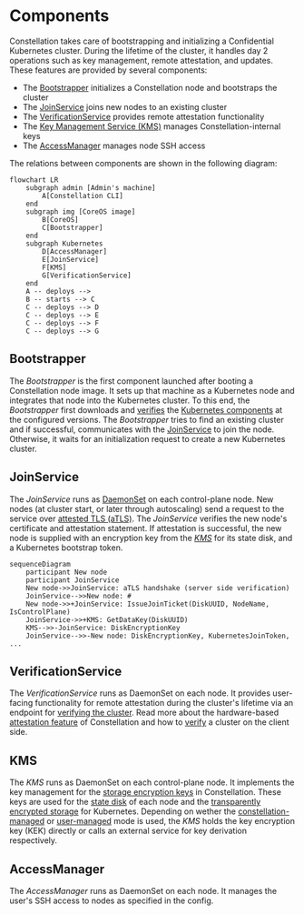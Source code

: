 # Components

Constellation takes care of bootstrapping and initializing a Confidential Kubernetes cluster.
During the lifetime of the cluster, it handles day 2 operations such as key management, remote attestation, and updates.
These features are provided by several components:

* The [Bootstrapper](components.md#bootstrapper) initializes a Constellation node and bootstraps the cluster
* The [JoinService](components.md#joinservice) joins new nodes to an existing cluster
* The [VerificationService](components.md#verificationservice) provides remote attestation functionality
* The [Key Management Service (KMS)](components.md#kms) manages Constellation-internal keys
* The [AccessManager](components.md#accessmanager) manages node SSH access

The relations between components are shown in the following diagram:

```mermaid
flowchart LR
    subgraph admin [Admin's machine]
        A[Constellation CLI]
    end
    subgraph img [CoreOS image]
        B[CoreOS]
        C[Bootstrapper]
    end
    subgraph Kubernetes
        D[AccessManager]
        E[JoinService]
        F[KMS]
        G[VerificationService]
    end
    A -- deploys -->
    B -- starts --> C
    C -- deploys --> D
    C -- deploys --> E
    C -- deploys --> F
    C -- deploys --> G
```

## Bootstrapper

The *Bootstrapper* is the first component launched after booting a Constellation node image.
It sets up that machine as a Kubernetes node and integrates that node into the Kubernetes cluster.
To this end, the *Bootstrapper* first downloads and [verifies](https://blog.sigstore.dev/kubernetes-signals-massive-adoption-of-sigstore-for-protecting-open-source-ecosystem-73a6757da73) the [Kubernetes components](https://kubernetes.io/docs/concepts/overview/components/) at the configured versions.
The *Bootstrapper* tries to find an existing cluster and if successful, communicates with the [JoinService](components.md#joinservice) to join the node.
Otherwise, it waits for an initialization request to create a new Kubernetes cluster.

## JoinService

The *JoinService* runs as [DaemonSet](https://kubernetes.io/docs/concepts/workloads/controllers/daemonset/) on each control-plane node.
New nodes (at cluster start, or later through autoscaling) send a request to the service over [attested TLS (aTLS)](attestation.md#attested-tls-atls).
The *JoinService* verifies the new node's certificate and attestation statement.
If attestation is successful, the new node is supplied with an encryption key from the [*KMS*](components.md#kms) for its state disk, and a Kubernetes bootstrap token.


```mermaid
sequenceDiagram
    participant New node
    participant JoinService
    New node->>JoinService: aTLS handshake (server side verification)
    JoinService-->>New node: #
    New node->>+JoinService: IssueJoinTicket(DiskUUID, NodeName, IsControlPlane)
    JoinService->>+KMS: GetDataKey(DiskUUID)
    KMS-->>-JoinService: DiskEncryptionKey
    JoinService-->>-New node: DiskEncryptionKey, KubernetesJoinToken, ...
```

## VerificationService

The *VerificationService* runs as DaemonSet on each node.
It provides user-facing functionality for remote attestation during the cluster's lifetime via an endpoint for [verifying the cluster](attestation.md#cluster-attestation).
Read more about the hardware-based [attestation feature](attestation.md) of Constellation and how to [verify](../workflows/verify-cluster.md) a cluster on the client side.

## KMS

The *KMS* runs as DaemonSet on each control-plane node.
It implements the key management for the [storage encryption keys](keys.md#storage-encryption) in Constellation. These keys are used for the [state disk](images.md#state-disk) of each node and the [transparently encrypted storage](encrypted-storage.md) for Kubernetes.
Depending on wether the [constellation-managed](keys.md#constellation-managed-key-management) or [user-managed](keys.md#user-managed-key-management) mode is used, the *KMS* holds the key encryption key (KEK) directly or calls an external service for key derivation respectively.

## AccessManager

The *AccessManager* runs as DaemonSet on each node.
It manages the user's SSH access to nodes as specified in the config.
